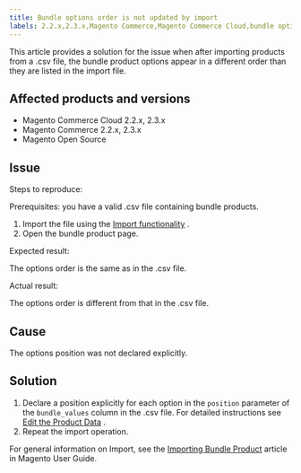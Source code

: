 ```yaml
---
title: Bundle options order is not updated by import
labels: 2.2.x,2.3.x,Magento Commerce,Magento Commerce Cloud,bundle options,how to,import,order
---
```


This article provides a solution for the issue when after importing products from a .csv file, the bundle product options appear in a different order than they are listed in the import file.

## Affected products and versions

* Magento Commerce Cloud 2.2.x, 2.3.x
* Magento Commerce 2.2.x, 2.3.x
* Magento Open Source

## Issue

 <span class="wysiwyg-underline">Steps to reproduce:</span>

Prerequisites: you have a valid .csv file containing bundle products.

1. Import the file using the [Import functionality](https://docs.magento.com/m2/ee/user_guide/system/data-import.html) .
1. Open the bundle product page.

 <span class="wysiwyg-underline">Expected result:</span>

The options order is the same as in the .csv file.

 <span class="wysiwyg-underline">Actual result:</span>

The options order is different from that in the .csv file.

## Cause

The options position was not declared explicitly.

## Solution

1. Declare a position explicitly for each option in the `position` parameter of the `bundle_values` column in the .csv file. For detailed instructions see [Edit the Product Data](https://docs.magento.com/m2/ee/user_guide/system/data-transfer-bundle-products.html#method-2-edit-the-product-data) .
1. Repeat the import operation.

For general information on Import, see the [Importing Bundle Product](https://docs.magento.com/m2/ee/user_guide/system/data-transfer-bundle-products.html) article in Magento User Guide.
